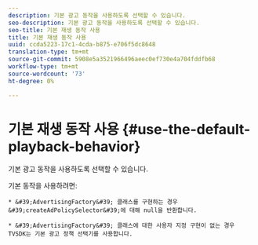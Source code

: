 ```yaml
---
description: 기본 광고 동작을 사용하도록 선택할 수 있습니다.
seo-description: 기본 광고 동작을 사용하도록 선택할 수 있습니다.
seo-title: 기본 재생 동작 사용
title: 기본 재생 동작 사용
uuid: ccda5223-17c1-4cda-b875-e706f5dc8648
translation-type: tm+mt
source-git-commit: 5908e5a3521966496aeec0ef730e4a704fddfb68
workflow-type: tm+mt
source-wordcount: '73'
ht-degree: 0%

---
```



# 기본 재생 동작 사용 {#use-the-default-playback-behavior}

기본 광고 동작을 사용하도록 선택할 수 있습니다.

기본 동작을 사용하려면:

    * &#39;AdvertisingFactory&#39; 클래스를 구현하는 경우 &#39;createAdPolicySelector&#39;에 대해 null을 반환합니다.
    
    * &#39;AdvertisingFactory&#39; 클래스에 대한 사용자 지정 구현이 없는 경우 TVSDK는 기본 광고 정책 선택기를 사용합니다.